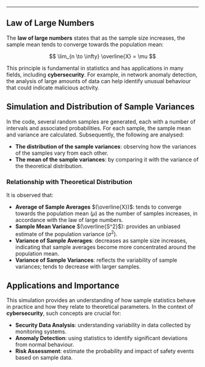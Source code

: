 ___

## Law of Large Numbers

The **law of large numbers** states that as the sample size increases, the sample mean tends to converge towards the population mean:

$$
\lim_{n \to \infty} \overline{X} = \mu
$$

This principle is fundamental in statistics and has applications in many fields, including **cybersecurity**. For example, in network anomaly detection, the analysis of large amounts of data can help identify unusual behaviour that could indicate malicious activity.

## Simulation and Distribution of Sample Variances

In the code, several random samples are generated, each with a number of intervals and associated probabilities. For each sample, the sample mean and variance are calculated. Subsequently, the following are analysed:

- **The distribution of the sample variances**: observing how the variances of the samples vary from each other.
- **The mean of the sample variances**: by comparing it with the variance of the theoretical distribution.

### Relationship with Theoretical Distribution

It is observed that:

- **Average of Sample Averages** $(\overline{X})$: tends to converge towards the population mean $(\mu)$ as the number of samples increases, in accordance with the law of large numbers.
- **Sample Mean Variance** $(\overline{S^2}$): provides an unbiased estimate of the population variance $(\sigma^2)$.
- **Variance of Sample Averages**: decreases as sample size increases, indicating that sample averages become more concentrated around the population mean.
- **Variance of Sample Variances**: reflects the variability of sample variances; tends to decrease with larger samples.

## Applications and Importance

This simulation provides an understanding of how sample statistics behave in practice and how they relate to theoretical parameters. In the context of **cybersecurity**, such concepts are crucial for:

- **Security Data Analysis**: understanding variability in data collected by monitoring systems.
- **Anomaly Detection**: using statistics to identify significant deviations from normal behaviour.
- **Risk Assessment**: estimate the probability and impact of safety events based on sample data.
